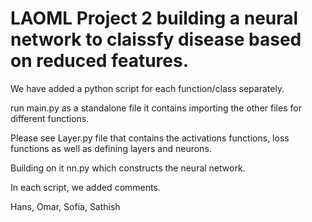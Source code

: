 # LAOML Project 2 building a neural network to claissfy disease based on reduced features.


We have added a python script for each function/class separately.

run main.py as a standalone file it contains importing the other files for different functions. 

Please see Layer.py file that contains the activations functions, loss functions as well as defining layers
and neurons.

Building on it nn.py which constructs the neural network.

In each script, we added comments.

Hans, Omar, Sofia, Sathish
